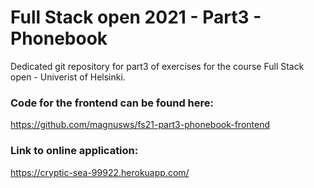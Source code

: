 # Full Stack open 2021 - Part3 - Phonebook
Dedicated git repository for part3 of exercises for the course Full Stack open - Univerist of Helsinki.

### Code for the frontend can be found here: 
https://github.com/magnusws/fs21-part3-phonebook-frontend


### Link to online application: 
https://cryptic-sea-99922.herokuapp.com/
